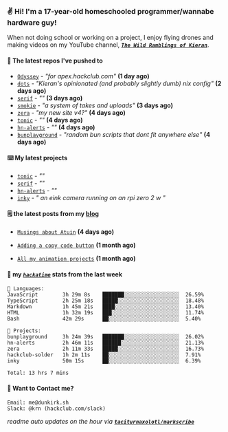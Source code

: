 ### ✌️ Hi! I'm a 17-year-old homeschooled programmer/wannabe hardware guy!

When not doing school or working on a project, I enjoy flying drones and making videos on my YouTube channel, [**_`The Wild Ramblings of Kieran`_**](https://youtube.com/@kieran.rambles).

#### 👷 The latest repos I've pushed to

- [`Odyssey`](https://github.com/MeghanaM4/Odyssey) - _"for apex.hackclub.com"_ **(1 day ago)**
- [`dots`](https://github.com/taciturnaxolotl/dots) - _"Kieran's opinionated (and probably slightly dumb) nix config"_ **(2 days ago)**
- [`serif`](https://github.com/taciturnaxolotl/serif) - _""_ **(3 days ago)**
- [`smokie`](https://github.com/taciturnaxolotl/smokie) - _"a system of takes and uploads"_ **(3 days ago)**
- [`zera`](https://github.com/taciturnaxolotl/zera) - _"my new site v4?"_ **(4 days ago)**
- [`tonic`](https://github.com/taciturnaxolotl/tonic) - _""_ **(4 days ago)**
- [`hn-alerts`](https://github.com/taciturnaxolotl/hn-alerts) - _""_ **(4 days ago)**
- [`bunplayground`](https://github.com/taciturnaxolotl/bunplayground) - _"random bun scripts that dont fit anywhere else"_ **(4 days ago)**

#### ⌨️ My latest projects

- [`tonic`](https://github.com/taciturnaxolotl/tonic) - _""_
- [`serif`](https://github.com/taciturnaxolotl/serif) - _""_
- [`hn-alerts`](https://github.com/taciturnaxolotl/hn-alerts) - _""_
- [`inky`](https://github.com/taciturnaxolotl/inky) - _" an eink camera running on an rpi zero 2 w "_

#### 🗒️ the latest posts from my [blog](https://dunkirk.sh)

- [`Musings about Atuin`](https://dunkirk.sh/blog/atuin/) **(4 days ago)**

- [`Adding a copy code button`](https://dunkirk.sh/blog/adding-a-copy-button/) **(1 month ago)**

- [`All my animation projects`](https://dunkirk.sh/blog/my-animations/) **(1 month ago)**



#### 📡 my [_`hackatime`_](https://waka.hackclub.com) stats from the last week

```text
💾 Languages:
JavaScript        3h 29m 8s    ███████░░░░░░░░░░░░░░░░░░  26.59%
TypeScript        2h 25m 18s   █████░░░░░░░░░░░░░░░░░░░░  18.48%
Markdown          1h 45m 21s   ████░░░░░░░░░░░░░░░░░░░░░  13.40%
HTML              1h 32m 19s   ███░░░░░░░░░░░░░░░░░░░░░░  11.74%
Bash              42m 29s      ██░░░░░░░░░░░░░░░░░░░░░░░  5.40%

💼 Projects:
bunplayground     3h 24m 39s   ███████░░░░░░░░░░░░░░░░░░  26.02%
hn-alerts         2h 46m 11s   ██████░░░░░░░░░░░░░░░░░░░  21.13%
zera              2h 11m 33s   █████░░░░░░░░░░░░░░░░░░░░  16.73%
hackclub-solder   1h 2m 11s    ██░░░░░░░░░░░░░░░░░░░░░░░  7.91%
inky              50m 15s      ██░░░░░░░░░░░░░░░░░░░░░░░  6.39%

Total: 13 hrs 7 mins
```

#### 📮 Want to Contact me?

```text
Email: me@dunkirk.sh
Slack: @krn (hackclub.com/slack)
```

_readme auto updates on the hour via [**`taciturnaxolotl/markscribe`**](https://github.com/taciturnaxolotl/markscribe)_
